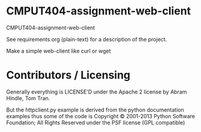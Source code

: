 CMPUT404-assignment-web-client
==============================

CMPUT404-assignment-web-client

See requirements.org (plain-text) for a description of the project.

Make a simple web-client like curl or wget

Contributors / Licensing
========================

Generally everything is LICENSE'D under the Apache 2 license by Abram Hindle, Tom Tran.

But the httpclient.py example is derived from the python documentation
examples thus some of the code is Copyright © 2001-2013 Python
Software Foundation; All Rights Reserved under the PSF license (GPL
compatible) 

